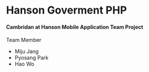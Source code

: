 # Hanson Goverment PHP

<h4>Cambridan at Hanson Mobile Application Team Project</h4>
Team Member
<ul>
<li>Miju Jang</li>
<li>Pyosang Park</li>
<li>Hao Wo</li>
</ul>
